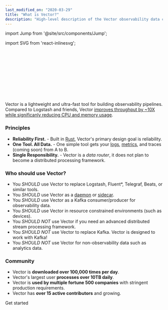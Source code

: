 ```yaml
---
last_modified_on: "2020-03-29"
title: "What is Vector?"
description: "High-level description of the Vector observability data collector and router."
---
```


import Jump from '@site/src/components/Jump';

import SVG from 'react-inlinesvg';

<SVG src="/img/components.svg" />

Vector is a lightweight and ultra-fast tool for building observability
pipelines. Compared to Logstash and friends, Vector [improves throughput by
~10X while significanly reducing CPU and memory usage](#performance).

### Principles

* **Reliability First.** - Built in [Rust][urls.rust], Vector's primary design goal is reliability.
* **One Tool. All Data.** - One simple tool gets your [logs][docs.data-model.log], [metrics][docs.data-model.metric], and traces (coming soon) from A to B.
* **Single Responsibility.** - Vector is a _data router_, it does not plan to become a distributed processing framework.

### Who should use Vector?

* You _SHOULD_ use Vector to replace Logstash, Fluent*, Telegraf, Beats, or similar tools.
* You _SHOULD_ use Vector as a [daemon][docs.strategies#daemon] or [sidecar][docs.strategies#sidecar].
* You _SHOULD_ use Vector as a Kafka consumer/producer for observability data.
* You _SHOULD_ use Vector in resource constrained environments (such as devices).
* You _SHOULD NOT_ use Vector if you need an advanced distributed stream processing framework.
* You _SHOULD NOT_ use Vector to replace Kafka. Vector is designed to work with Kafka!
* You _SHOULD NOT_ use Vector for non-observability data such as analytics data.

### Community

* Vector is **downloaded over 100,000 times per day**.
* Vector's largest user **processes over 10TB daily**.
* Vector is **used by multiple fortune 500 companies** with stringent production requirements.
* Vector has **over 15 active contributors** and growing.

<Jump to="/guides/getting-started/">Get started</Jump>


[docs.data-model.log]: /docs/about/data-model/log/
[docs.data-model.metric]: /docs/about/data-model/metric/
[docs.strategies#daemon]: /docs/setup/deployment/strategies/#daemon
[docs.strategies#sidecar]: /docs/setup/deployment/strategies/#sidecar
[urls.rust]: https://www.rust-lang.org/
